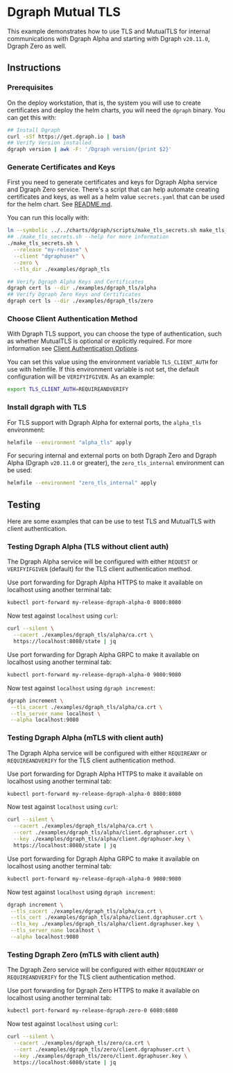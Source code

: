 # Dgraph Mutual TLS

This example demonstrates how to use TLS and MutualTLS for internal communications with Dgraph Alpha and starting with Dgraph `v20.11.0`, Dgraph Zero as well.

## Instructions

### Prerequisites

On the deploy workstation, that is, the system you will use to create certificates and deploy the helm charts, you will need the `dgraph` binary.  You can get this with:

```bash
## Install Dgraph
curl -sSf https://get.dgraph.io | bash
## Verify Version installed
dgraph version | awk -F: '/Dgraph version/{print $2}'
```

### Generate Certificates and Keys

First you need to generate certificates and keys for Dgraph Alpha service and Dgraph Zero service.  There's a script that can help automate creating certificates and keys, as well as a helm value `secrets.yaml` that can be used for the helm chart.  See [README.md](../../charts/dgraph/scripts/README.md).

You can run this locally with:

```bash
ln --symbolic ../../charts/dgraph/scripts/make_tls_secrets.sh make_tls_secrets.sh
## ./make_tls_secrets.sh --help for more information
./make_tls_secrets.sh \
  --release "my-release" \
  --client "dgraphuser" \
  --zero \
  --tls_dir ./examples/dgraph_tls

## Verify Dgraph Alpha Keys and Certificates
dgraph cert ls --dir ./examples/dgraph_tls/alpha
## Verify Dgraph Zero Keys and Certificates
dgraph cert ls --dir ./examples/dgraph_tls/zero
```

### Choose Client Authentication Method

With Dgraph TLS support, you can choose the type of authentication, such as whether MutualTLS is optional or explicitly required.  For more information see [Client Authentication Options](https://dgraph.io/docs/deploy/tls-configuration/#client-authentication-options).

You can set this value using the environment variable `TLS_CLIENT_AUTH` for use with helmfile.  If this environment variable is not set, the default configuration will be `VERIFYIFGIVEN`. As an example:

```bash
export TLS_CLIENT_AUTH=REQUIREANDVERIFY
```

### Install dgraph with TLS

For TLS support with Dgraph Alpha for external ports, the `alpha_tls` environment:

```bash
helmfile --environment "alpha_tls" apply
```

For securing internal and external ports on both Dgraph Zero and Dgraph Alpha (Dgraph `v20.11.0` or greater), the `zero_tls_internal` environment can be used:

```bash
helmfile --environment "zero_tls_internal" apply
```

## Testing

Here are some examples that can be use to test TLS and MutualTLS with client authentication.

### Testing Dgraph Alpha (TLS without client auth)

The Dgraph Alpha service will be configured with either `REQUEST` or `VERIFYIFGIVEN` (default) for the TLS client authentication method.


Use port forwarding for Dgraph Alpha HTTPS to make it available on localhost using another terminal tab:

```bash
kubectl port-forward my-release-dgraph-alpha-0 8080:8080
```

Now test against `localhost` using `curl`:

```bash
curl --silent \
  --cacert ./examples/dgraph_tls/alpha/ca.crt \
  https://localhost:8080/state | jq
```

Use port forwarding for Dgraph Alpha GRPC to make it available on localhost using another terminal tab:

```bash
kubectl port-forward my-release-dgraph-alpha-0 9080:9080
```

Now test against `localhost` using `dgraph increment`:

```bash
dgraph increment \
 --tls_cacert ./examples/dgraph_tls/alpha/ca.crt \
 --tls_server_name localhost \
 --alpha localhost:9080
```

### Testing Dgraph Alpha (mTLS with client auth)

The Dgraph Alpha service will be configured with either `REQUIREANY` or `REQUIREANDVERIFY` for the TLS client authentication method.

Use port forwarding for Dgraph Alpha HTTPS to make it available on localhost using another terminal tab:

```bash
kubectl port-forward my-release-dgraph-alpha-0 8080:8080
```

Now test against `localhost` using `curl`:

```bash
curl --silent \
  --cacert ./examples/dgraph_tls/alpha/ca.crt \
  --cert ./examples/dgraph_tls/alpha/client.dgraphuser.crt \
  --key ./examples/dgraph_tls/alpha/client.dgraphuser.key \
  https://localhost:8080/state | jq
```

Use port forwarding for Dgraph Alpha GRPC to make it available on localhost using another terminal tab:

```bash
kubectl port-forward my-release-dgraph-alpha-0 9080:9080
```

Now test against `localhost` using `dgraph increment`:

```bash
dgraph increment \
 --tls_cacert ./examples/dgraph_tls/alpha/ca.crt \
 --tls_cert ./examples/dgraph_tls/alpha/client.dgraphuser.crt \
 --tls_key ./examples/dgraph_tls/alpha/client.dgraphuser.key \
 --tls_server_name localhost \
 --alpha localhost:9080
```

### Testing Dgraph Zero (mTLS with client auth)

The Dgraph Zero service will be configured with either `REQUIREANY` or `REQUIREANDVERIFY` for the TLS client authentication method.

Use port forwarding for Dgraph Zero HTTPS to make it available on localhost using another terminal tab:

```bash
kubectl port-forward my-release-dgraph-zero-0 6080:6080
```

Now test against `localhost` using `curl`:

```bash
curl --silent \
  --cacert ./examples/dgraph_tls/zero/ca.crt \
  --cert ./examples/dgraph_tls/zero/client.dgraphuser.crt \
  --key ./examples/dgraph_tls/zero/client.dgraphuser.key \
  https://localhost:6080/state | jq
```
